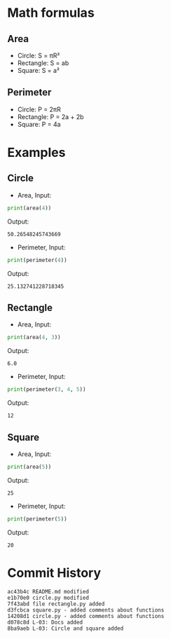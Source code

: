 # Math formulas
## Area
- Circle: S = πR²
- Rectangle: S = ab
- Square: S = a²

## Perimeter
- Circle: P = 2πR
- Rectangle: P = 2a + 2b
- Square: P = 4a

# Examples
## Circle
- Area,
Input:
```Python
print(area(4))
```
Output:
```
50.26548245743669
```
- Perimeter,
Input:
```Python
print(perimeter(4))
```
Output:
```
25.132741228718345
```

## Rectangle
- Area,
Input:
```Python
print(area(4, 3))
```
Output:
```
6.0
```
- Perimeter,
Input:
```Python
print(perimeter(3, 4, 5))
```
Output:
```
12
```

## Square
- Area,
Input:
```Python
print(area(5))
```
Output:
```
25
```
- Perimeter,
Input:
```Python
print(perimeter(5))
```
Output:
```
20
```
# Commit History
```
ac43b4c README.md modified
e1b70e0 circle.py modified
7f43abd file rectangle.py added
d3fcbca square.py - added comments about functions
14208d1 circle.py - added comments about functions
d078c8d L-03: Docs added
8ba9aeb L-03: Circle and square added
```
